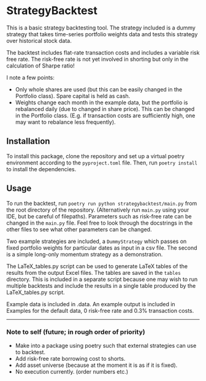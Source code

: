 # StrategyBacktest

This is a basic strategy backtesting tool. The strategy included is a dummy strategy that takes time-series portfolio weights data and tests this strategy over historical stock data.

The backtest includes flat-rate transaction costs and includes a variable risk free rate. The risk-free rate is not yet involved in shorting but only in the calculation of Sharpe ratio!

I note a few points:

- Only whole shares are used (but this can be easily changed in the Portfolio class). Spare capital is held as cash.
- Weights change each month in the example data, but the portfolio is rebalanced daily (due to changed in share price). This can be changed in the Portfolio class. (E.g. if transaction costs are sufficiently high, one may want to rebalance less frequently).

## Installation

To install this package, clone the repository and set up a virtual poetry environment according to the `pyproject.toml` file. Then, run `poetry install` to install the dependencies.

## Usage

To run the backtest, run `poetry run python strategybacktest/main.py` from the root directory of the repository. (Alternatively run `main.py` using your IDE, but be careful of filepaths). Parameters such as risk-free rate can be changed in the `main.py` file. Feel free to look through the docstrings in the other files to see what other parameters can be changed.

Two example strategies are included, a `DummyStrategy` which passes on fixed portfolio weights for particular dates as input in a csv file. The second is a simple long-only momentum strategy as a demonstration. 

The LaTeX_tables.py script can be used to generate LaTeX tables of the results from the output Excel files. The tables are saved in the `tables` directory. This is included in a separate script because one may wish to run multiple backtests and include the results in a single table produced by the LaTeX_tables.py script.

Example data is included in .data. An example output is included in Examples for the default data, 0 risk-free rate and 0.3% transaction costs.

---

### Note to self (future; in rough order of priority)

- Make into a package using poetry such that external strategies can use to backtest.
- Add risk-free rate borrowing cost to shorts.
- Add asset universe (because at the moment it is as if it is fixed).
- No execution currently. (order numbers etc.)
